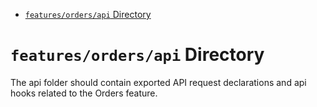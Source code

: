 <!-- START doctoc generated TOC please keep comment here to allow auto update -->
<!-- DON'T EDIT THIS SECTION, INSTEAD RE-RUN doctoc TO UPDATE -->

- [`features/orders/api` Directory](#featuresordersapi-directory)

<!-- END doctoc generated TOC please keep comment here to allow auto update -->

# `features/orders/api` Directory

The api folder should contain exported API request declarations and api hooks related to the Orders feature.
